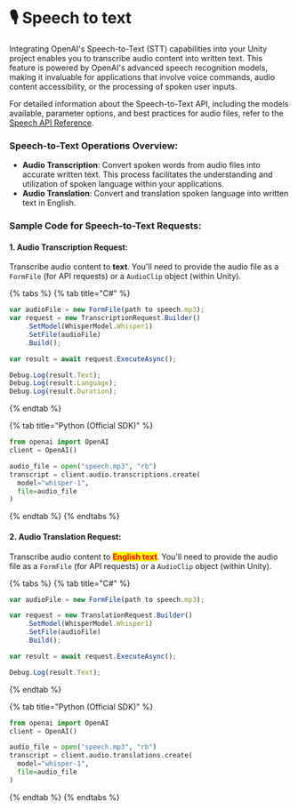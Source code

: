 # 🎙️ Speech to text

Integrating OpenAI's Speech-to-Text (STT) capabilities into your Unity project enables you to transcribe audio content into written text. This feature is powered by OpenAI's advanced speech recognition models, making it invaluable for applications that involve voice commands, audio content accessibility, or the processing of spoken user inputs.

For detailed information about the Speech-to-Text API, including the models available, parameter options, and best practices for audio files, refer to the [Speech API Reference](https://platform.openai.com/docs/api-reference/speech-to-text).

### Speech-to-Text Operations Overview:

* **Audio Transcription**: Convert spoken words from audio files into accurate written text. This process facilitates the understanding and utilization of spoken language within your applications.
* **Audio Translation**: Convert and translation spoken language into written text in English.

### Sample Code for Speech-to-Text Requests:

#### **1. Audio Transcription Request:**

Transcribe audio content to **text**. You'll need to provide the audio file as a `FormFile` (for API requests) or a `AudioClip` object (within Unity).

{% tabs %}
{% tab title="C#" %}
```javascript
var audioFile = new FormFile(path to speech.mp3);
var request = new TranscriptionRequest.Builder()
    .SetModel(WhisperModel.Whisper1)
    .SetFile(audioFile)
    .Build();

var result = await request.ExecuteAsync();

Debug.Log(result.Text);
Debug.Log(result.Language);
Debug.Log(result.Duration);
```
{% endtab %}

{% tab title="Python (Official SDK)" %}
```python
from openai import OpenAI
client = OpenAI()

audio_file = open("speech.mp3", "rb")
transcript = client.audio.transcriptions.create(
  model="whisper-1",
  file=audio_file
)
```
{% endtab %}
{% endtabs %}

#### **2. Audio Translation Request:**

Transcribe audio content to <mark style="color:red;">**English text**</mark>. You'll need to provide the audio file as a `FormFile` (for API requests) or a `AudioClip` object (within Unity).

{% tabs %}
{% tab title="C#" %}
```javascript
var audioFile = new FormFile(path to speech.mp3);

var request = new TranslationRequest.Builder()
    .SetModel(WhisperModel.Whisper1)
    .SetFile(audioFile)
    .Build();

var result = await request.ExecuteAsync();

Debug.Log(result.Text);
```
{% endtab %}

{% tab title="Python (Official SDK)" %}
```python
from openai import OpenAI
client = OpenAI()

audio_file = open("speech.mp3", "rb")
transcript = client.audio.translations.create(
  model="whisper-1",
  file=audio_file
)
```
{% endtab %}
{% endtabs %}


